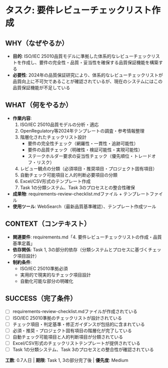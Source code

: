 # タスク: 要件レビューチェックリスト作成

## WHY（なぜやるか）
- **目的**: ISO/IEC 25010品質モデルに準拠した体系的なレビューチェックリストを作成し、要件の完全性・品質・妥当性を確保する品質保証機能を構築する
- **必要性**: 2024年の品質保証研究により、体系的なレビューチェックリストが品質向上に不可欠であることが確認されているが、現在のシステムにはこの品質保証機能が不足している

## WHAT（何をやるか）
- **作業内容**:
  1. ISO/IEC 25010品質モデルの分析・適応
  2. OpenRegulatory等2024年テンプレートの調査・参考情報整理
  3. 階層化されたチェックリスト設計
     - 要件の完全性チェック（網羅性・一貫性・追跡可能性）
     - 要件の品質チェック（明確性・検証可能性・実現可能性）
     - ステークホルダー要求の妥当性チェック（優先順位・トレードオフ・リスク）
  4. レビュー観点の分類（必須項目・推奨項目・プロジェクト固有項目）
  5. 自動チェック可能項目と人的判断必要項目の分類
  6. Excel/CSV形式のテンプレート作成
  7. Task 1の分類システム、Task 3のプロセスとの整合性確保
- **成果物**: requirements-review-checklist.mdファイル + テンプレートファイル
- **使用ツール**: WebSearch（最新品質基準確認）、テンプレート作成ツール

## CONTEXT（コンテキスト）
- **関連要件**: requirements.md「4. 要件レビューチェックリストの作成・品質基準定義」
- **依存関係**: Task 1, 3の部分的依存（分類システムとプロセスに基づくチェック項目設計）
- **制約条件**:
  - ISO/IEC 25010準拠必須
  - 実用的で現実的なチェック項目設計
  - 自動化可能な部分の明確化

## SUCCESS（完了条件）
- [ ] requirements-review-checklist.mdファイルが作成されている
- [ ] ISO/IEC 25010準拠のチェックリストが設計されている
- [ ] チェック項目・判定基準・修正ガイダンスが包括的に含まれている
- [ ] 必須・推奨・プロジェクト固有項目の階層化が完了している
- [ ] 自動チェック可能項目と人的判断項目が分類されている
- [ ] Excel/CSV形式のチェックリストテンプレートが提供されている
- [ ] Task 1の分類システム、Task 3のプロセスとの整合性が確認されている

**工数**: 0.7人日 | **期限**: Task 1, 3の部分完了後 | **優先度**: Medium